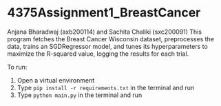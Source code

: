 # 4375Assignment1_BreastCancer
Anjana Bharadwaj (axb200114) and Sachita Chaliki (sxc200091)
This program fetches the Breast Cancer Wisconsin dataset, preprocesses the data, trains an SGDRegressor model, and tunes its hyperparameters to maximize the R-squared value, logging the results for each trial.

To run: 
1. Open a virtual environment
2. Type ```pip install -r requirements.txt``` in the terminal and run
3. Type ```python main.py``` in the terminal and run
